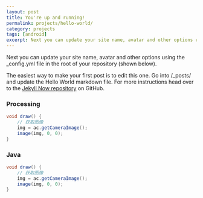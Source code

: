 ```yaml
---
layout: post
title: You're up and running!
permalink: projects/hello-world/
category: projects
tags: [android]
excerpt: Next you can update your site name, avatar and other options using the _config.yml file in the root of your repository.
---
```


Next you can update your site name, avatar and other options using the _config.yml file in the root of your repository (shown below).

The easiest way to make your first post is to edit this one. Go into /_posts/ and update the Hello World markdown file. For more instructions head over to the [Jekyll Now repository](https://github.com/barryclark/jekyll-now) on GitHub.

### Processing

```java
void draw() {
    // 获取图像
    img = ac.getCameraImage();
    image(img, 0, 0);
}
```

### Java

```java
void draw() {
    // 获取图像
    img = ac.getCameraImage();
    image(img, 0, 0);
}
```
